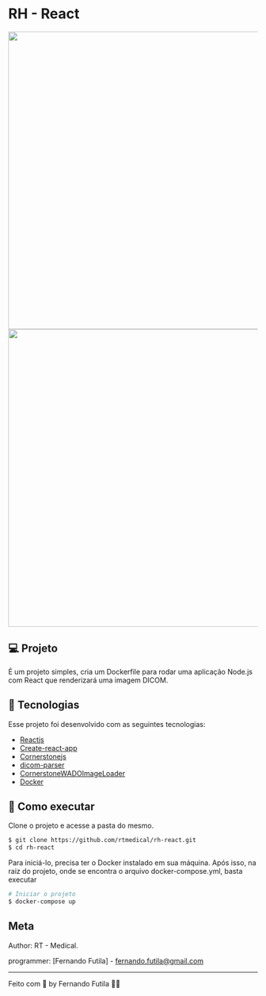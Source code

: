 # RH - React

<div align="center">
    <img src="https://github.com/Futila/test/blob/master/docs/loadedImage.png" width="600px" />
    <img src="https://github.com/Futila/test/blob/master/docs/rotatedImage.png" width="600px" />
</div>

## 💻 Projeto

É um projeto simples, cria um Dockerfile para rodar uma aplicação Node.js com React que renderizará uma imagem DICOM.

## 🧪 Tecnologias

Esse projeto foi desenvolvido com as seguintes tecnologias:

- [Reactjs](https://react.dev/)
- [Create-react-app](https://create-react-app.dev/)
- [Cornerstonejs](https://www.cornerstonejs.org/)
- [dicom-parser](https://github.com/pmmmwh/react-refresh-webpack-plugin)
- [CornerstoneWADOImageLoader](https://github.com/cornerstonejs/cornerstone3D/tree/main/packages/dicomImageLoader)
- [Docker](https://www.docker.com/)

## 🚀 Como executar

Clone o projeto e acesse a pasta do mesmo.

```bash
$ git clone https://github.com/rtmedical/rh-react.git
$ cd rh-react
```

Para iniciá-lo, precisa ter o Docker instalado em sua máquina.
Após isso, na raiz do projeto, onde se encontra o arquivo docker-compose.yml, basta executar

```bash
# Iniciar o projeto
$ docker-compose up
```

## Meta

Author: RT - Medical.

programmer: [Fernando Futila] - fernando.futila@gmail.com

---

Feito com 💜 by Fernando Futila 👋🏻
